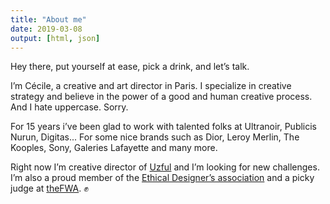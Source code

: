 ```yaml
---
title: "About me"
date: 2019-03-08
output: [html, json]
---
```

Hey there, put yourself at ease, pick a drink, and let’s talk.

I’m Cécile, a creative and art director in Paris. I specialize in creative strategy and believe in the power of a good and human creative process. And I hate uppercase. Sorry.

For 15 years i’ve been glad to work with talented folks at Ultranoir, Publicis Nurun, Digitas... For some nice brands such as Dior, Leroy Merlin, The Kooples, Sony, Galeries Lafayette and many more.

Right now I’m creative director of [Uzful](https://www.uzful.fr) and I’m looking for new challenges. I’m also a proud member of the [Ethical Designer’s association](https://designersethiques.org) and a picky judge at [theFWA](https://thefwa.com). ✊
